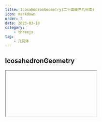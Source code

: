 ```yaml
---
title: IcosahedronGeometry(二十面缓冲几何体)
icon: markdown
order: 7
date: 2023-03-10
category:
    - threejs
tag:
    - 几何体
---
```


## IcosahedronGeometry

<IFrame url="https://luotainxu-demo.netlify.app/#/threejs/geometry/icosahedronGeometry"/>

## 构造器

### radius : Float

二十面体的半径，默认为1

### detail : Integer

默认值为0。将这个值设为一个大于0的数将会为它增加一些顶点，使其不再是一个二十面体。当这个值大于1的时候，实际上它将变成一个球体

## 属性

共有属性请参见其基类[PolyhedronGeometry](/threejs/几何体/多面缓冲几何体.md)

### .parameters : Object

一个包含着构造函数中每个参数的对象。在对象实例化之后，对该属性的任何修改都不会改变这个几何体

## 方法

共有方法请参见其基类[PolyhedronGeometry](/threejs/几何体/多面缓冲几何体.md)
